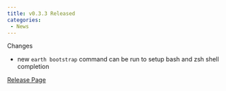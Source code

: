 ```yaml
---
title: v0.3.3 Released
categories:
 - News
---
```


Changes

- new `earth bootstrap` command can be run to setup bash and zsh shell completion

[Release Page](https://github.com/earthly/earthly/releases/tag/v0.3.3)
